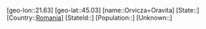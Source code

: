 ﻿---
location: [45.03,21.63]
type: City
tags:
- geo/City


SpocWebEntityId: 33151
isDeleted: false
confidential: public

---
[geo-lon::21.63]
[geo-lat::45.03]
[name::Orvicza=Oravita]
[State::]
[Country::[Romania](geo/Continent/Europe/Romania.md)]
[StateId::]
[Population::]
[Unknown::]

